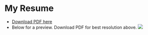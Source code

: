 # My Resume
+ [Download PDF here](CHUFEIWU_CV.pdf)
+  Below for a preview. Download PDF for best resolution above.
![](CHUFEIWU_CV.png)
